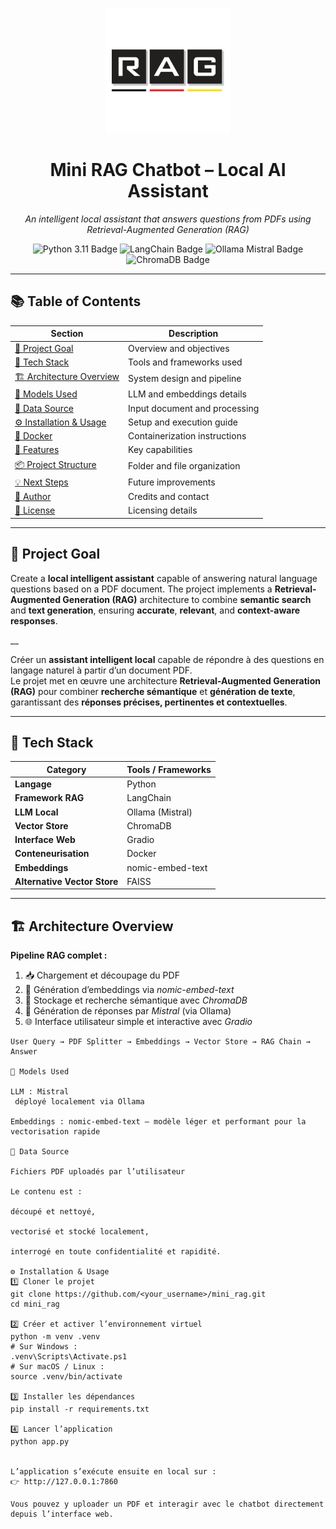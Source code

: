 <p align="center">
  <img src="assets/logo.png" alt="Mini RAG Chatbot Logo" width="200"/>
</p>

<h1 align="center"> Mini RAG Chatbot – Local AI Assistant</h1>

<p align="center">
  <em>An intelligent local assistant that answers questions from PDFs using Retrieval-Augmented Generation (RAG)</em>
</p>

<p align="center">
  <img src="https://img.shields.io/badge/Python-3.11-blue?style=for-the-badge&logo=python&logoColor=white" alt="Python 3.11 Badge"/>
  <img src="https://img.shields.io/badge/LangChain-%2300BFA5.svg?style=for-the-badge&logoColor=white" alt="LangChain Badge"/>
  <img src="https://img.shields.io/badge/Ollama%20%2F%20Mistral-8A2BE2?style=for-the-badge&logo=openai&logoColor=white" alt="Ollama Mistral Badge"/>
  <img src="https://img.shields.io/badge/ChromaDB-orange?style=for-the-badge&logo=databricks&logoColor=white" alt="ChromaDB Badge"/>
</p>

---

## 📚 Table of Contents
| Section | Description |
|----------|--------------|
| [🎯 Project Goal](#-project-goal) | Overview and objectives |
| [🧩 Tech Stack](#-tech-stack) | Tools and frameworks used |
| [🏗️ Architecture Overview](#️-architecture-overview) | System design and pipeline |
| [🧠 Models Used](#-models-used) | LLM and embeddings details |
| [📄 Data Source](#-data-source) | Input document and processing |
| [⚙️ Installation & Usage](#️-installation--usage) | Setup and execution guide |
| [🐳 Docker](#-docker-optionnel) | Containerization instructions |
| [🚀 Features](#-features) | Key capabilities |
| [📦 Project Structure](#-project-structure) | Folder and file organization |
| [💡 Next Steps](#-next-steps) | Future improvements |
| [👤 Author](#-author) | Credits and contact |
| [📝 License](#-license) | Licensing details |


---

## 🎯 Project Goal

Create a **local intelligent assistant** capable of answering natural language questions based on a PDF document.
The project implements a **Retrieval-Augmented Generation (RAG)** architecture to combine **semantic search** and **text generation**, ensuring **accurate**, **relevant**, and **context-aware responses**. 

__

Créer un **assistant intelligent local** capable de répondre à des questions en langage naturel à partir d’un document PDF.  
Le projet met en œuvre une architecture **Retrieval-Augmented Generation (RAG)** pour combiner **recherche sémantique** et **génération de texte**, garantissant des **réponses précises, pertinentes et contextuelles**.

---

## 🧩 Tech Stack

| Category | Tools / Frameworks |
|-----------|--------------------|
| **Langage** | Python |
| **Framework RAG** | LangChain |
| **LLM Local** | Ollama (Mistral) |
| **Vector Store** | ChromaDB |
| **Interface Web** | Gradio |
| **Conteneurisation** | Docker |
| **Embeddings** | nomic-embed-text |
| **Alternative Vector Store** | FAISS |

---

## 🏗️ Architecture Overview

**Pipeline RAG complet :**

1. 📥 Chargement et découpage du PDF  
2. 🧮 Génération d’embeddings via *nomic-embed-text*  
3. 🧠 Stockage et recherche sémantique avec *ChromaDB*  
4. 💬 Génération de réponses par *Mistral* (via Ollama)  
5. 🌐 Interface utilisateur simple et interactive avec *Gradio*  

```text
User Query → PDF Splitter → Embeddings → Vector Store → RAG Chain → Answer

🧠 Models Used

LLM : Mistral
 déployé localement via Ollama

Embeddings : nomic-embed-text — modèle léger et performant pour la vectorisation rapide

📄 Data Source

Fichiers PDF uploadés par l’utilisateur

Le contenu est :

découpé et nettoyé,

vectorisé et stocké localement,

interrogé en toute confidentialité et rapidité.

⚙️ Installation & Usage
1️⃣ Cloner le projet
git clone https://github.com/<your_username>/mini_rag.git
cd mini_rag

2️⃣ Créer et activer l’environnement virtuel
python -m venv .venv
# Sur Windows :
.venv\Scripts\Activate.ps1
# Sur macOS / Linux :
source .venv/bin/activate

3️⃣ Installer les dépendances
pip install -r requirements.txt

4️⃣ Lancer l’application
python app.py


L’application s’exécute ensuite en local sur :
👉 http://127.0.0.1:7860

Vous pouvez y uploader un PDF et interagir avec le chatbot directement depuis l’interface web.
